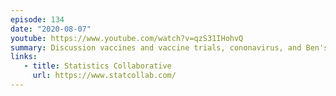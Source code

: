 ```yaml
---
episode: 134
date: "2020-08-07"
youtube: https://www.youtube.com/watch?v=qzS31IHohvQ
summary: Discussion vaccines and vaccine trials, cononavirus, and Ben's childhood
links:
   - title: Statistics Collaborative
     url: https://www.statcollab.com/
---
```


